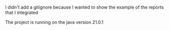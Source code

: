 I didn't add a gitignore because I wanted to show the example of the reports that I integrated

The project is running on the java version 21.0.1
